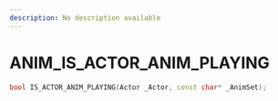 ```yaml
---
description: No description available 
---
```


# ANIM\_IS_ACTOR_ANIM_PLAYING

```cpp
bool IS_ACTOR_ANIM_PLAYING(Actor _Actor, const char* _AnimSet);
```